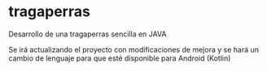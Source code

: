 # tragaperras

Desarrollo de una tragaperras sencilla en JAVA

Se irá actualizando el proyecto con modificaciones
de mejora y se hará un cambio de lenguaje
para que esté disponible para Android (Kotlin)
